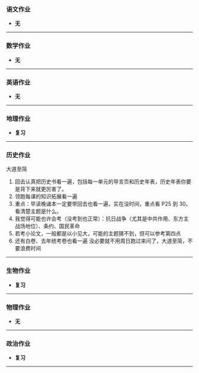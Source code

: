 ### 语文作业

- **无**

---

### 数学作业

- **无**

---

### 英语作业

- **无**

---

### 地理作业

- **复习**

---

### 历史作业

大道至简

1. 回去认真把历史书看一遍，包括每一单元的导言页和历史年表，历史年表你要是背下来就更厉害了。
2. 领跑每课的知识拓展看一遍
3. 重点：早读晚诵本一定要带回去也看一遍，实在没时间，重点看 P25 到 30。看清楚主题是什么。
4. 我觉得可能也许会考（没考到也正常）：抗日战争（尤其是中共作用、东方主战场地位）、条约、国民革命
5. 若考小论文，一般都是以小见大，可能的主题猜不到，但可以参考第四点
6. 还有白卷、去年统考卷也看一遍
   没必要就不用周日跑过来问了，大道至简，不要浪费时间

---

### 生物作业

- **复习**

---

### 物理作业

- **无**

---

### 政治作业

- **复习**

---
